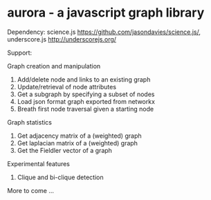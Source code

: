 aurora - a javascript graph library
=========

Dependency: science.js https://github.com/jasondavies/science.js/, underscore.js http://underscorejs.org/

Support:

Graph creation and manipulation

1. Add/delete node and links to an existing graph
2. Update/retrieval of node attributes
3. Get a subgraph by specifying a subset of nodes
4. Load json format graph exported from networkx
5. Breath first node traversal given a starting node


Graph statistics

1. Get adjacency matrix of a (weighted) graph
2. Get laplacian matrix of a (weighted) graph
3. Get the Fieldler vector of a graph


Experimental features

1. Clique and bi-clique detection


More to come ...

